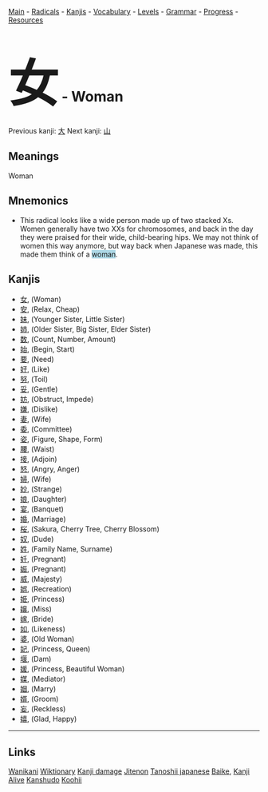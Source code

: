 <style> bigfont {font-size: 100px}</style>


[Main](../README.md) -
[Radicals](../radicals.md) -
[Kanjis](../kanjis.md) -
[Vocabulary](../vocabulary.md) -
[Levels](../levels.md) -
[Grammar](../grammar.md) - 
[Progress](../progress.md) -
[Resources](../resources.md)
# <bigfont> 女</bigfont> - Woman 

Previous kanji: [大](大.md) Next kanji: [山](山.md) 

## Meanings
 Woman
## Mnemonics
 * This radical looks like a wide person made up of two stacked Xs. Women generally have two XXs for chromosomes, and back in the day they were praised for their wide, child-bearing hips. We may not think of women this way anymore, but way back when Japanese was made, this made them think of a <span style="background-color:#ADD8E6"> woman</span>.


## Kanjis
 * [女](../kanjis/女.md), (Woman)
* [安](../kanjis/安.md), (Relax, Cheap)
* [妹](../kanjis/妹.md), (Younger Sister, Little Sister)
* [姉](../kanjis/姉.md), (Older Sister, Big Sister, Elder Sister)
* [数](../kanjis/数.md), (Count, Number, Amount)
* [始](../kanjis/始.md), (Begin, Start)
* [要](../kanjis/要.md), (Need)
* [好](../kanjis/好.md), (Like)
* [努](../kanjis/努.md), (Toil)
* [妥](../kanjis/妥.md), (Gentle)
* [妨](../kanjis/妨.md), (Obstruct, Impede)
* [嫌](../kanjis/嫌.md), (Dislike)
* [妻](../kanjis/妻.md), (Wife)
* [委](../kanjis/委.md), (Committee)
* [姿](../kanjis/姿.md), (Figure, Shape, Form)
* [腰](../kanjis/腰.md), (Waist)
* [接](../kanjis/接.md), (Adjoin)
* [怒](../kanjis/怒.md), (Angry, Anger)
* [婦](../kanjis/婦.md), (Wife)
* [妙](../kanjis/妙.md), (Strange)
* [娘](../kanjis/娘.md), (Daughter)
* [宴](../kanjis/宴.md), (Banquet)
* [婚](../kanjis/婚.md), (Marriage)
* [桜](../kanjis/桜.md), (Sakura, Cherry Tree, Cherry Blossom)
* [奴](../kanjis/奴.md), (Dude)
* [姓](../kanjis/姓.md), (Family Name, Surname)
* [妊](../kanjis/妊.md), (Pregnant)
* [娠](../kanjis/娠.md), (Pregnant)
* [威](../kanjis/威.md), (Majesty)
* [娯](../kanjis/娯.md), (Recreation)
* [姫](../kanjis/姫.md), (Princess)
* [嬢](../kanjis/嬢.md), (Miss)
* [嫁](../kanjis/嫁.md), (Bride)
* [如](../kanjis/如.md), (Likeness)
* [婆](../kanjis/婆.md), (Old Woman)
* [妃](../kanjis/妃.md), (Princess, Queen)
* [堰](../kanjis/堰.md), (Dam)
* [媛](../kanjis/媛.md), (Princess, Beautiful Woman)
* [媒](../kanjis/媒.md), (Mediator)
* [姻](../kanjis/姻.md), (Marry)
* [婿](../kanjis/婿.md), (Groom)
* [妄](../kanjis/妄.md), (Reckless)
* [嬉](../kanjis/嬉.md), (Glad, Happy)



---


## Links 


[Wanikani](https://www.wanikani.com/kanji/女)
[Wiktionary](https://en.wiktionary.org/wiki/女)
[Kanji damage](http://www.kanjidamage.com/kanji/search?utf8=✓&q=女)
[Jitenon](https://jitenon.com/kanji/女)
[Tanoshii japanese](https://www.tanoshiijapanese.com/dictionary/kanji.cfm?k=女)
[Baike](https://baike.baidu.com/item/女),
[Kanji Alive](https://app.kanjialive.com/女)
[Kanshudo](https://www.kanshudo.com/searchmn?q=女)
[Koohii](https://kanji.koohii.com/study/kanji/女)
